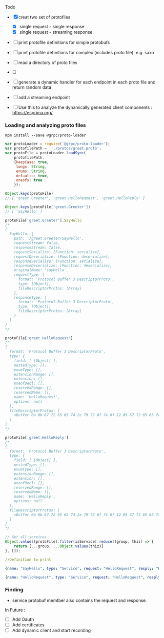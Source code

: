 Todo 

- [x] creat two set of protofiles
  - [x] single request - single response
  - [x] single request - streaming response
- [ ] print protofile definitions for simple protobufs
- [ ] print protofile definitions for complex (includes proto file). e.g. saxo
- [ ] read a directory of proto files
- [ ] 
- [ ] generate a dynamic handler for each endpoint in each proto file and return random data 
- [ ] add a streaming endpoint
- [ ] Use this to analyze the dynamically generated client components : https://esprima.org/



### Loading and analyzing proto files

```
npm install --save @grpc/proto-loader
```

```javascript
var protoLoader = require('@grpc/proto-loader');
var protofilePath =  './protos/greet.proto';
var protoFile = protoLoader.loadSync(
    protofilePath,
    {keepCase: true,
     longs: String,
     enums: String,
     defaults: true,
     oneofs: true
    });

Object.keys(protoFile)
// [ 'greet.Greeter', 'greet.HelloRequest', 'greet.HelloReply' ]

Object.keys(protoFile['greet.Greeter'])
// [ 'SayHello' ]

protoFile['greet.Greeter'].SayHello
/*
{
  SayHello: {
    path: '/greet.Greeter/SayHello',
    requestStream: false,
    responseStream: false,
    requestSerialize: [Function: serialize],
    requestDeserialize: [Function: deserialize],
    responseSerialize: [Function: serialize],
    responseDeserialize: [Function: deserialize],
    originalName: 'sayHello',
    requestType: {
      format: 'Protocol Buffer 3 DescriptorProto',
      type: [Object],
      fileDescriptorProtos: [Array]
    },
    responseType: {
      format: 'Protocol Buffer 3 DescriptorProto',
      type: [Object],
      fileDescriptorProtos: [Array]
    }
  }
}
*/

protoFile['greet.HelloRequest']
/*
{
  format: 'Protocol Buffer 3 DescriptorProto',
  type: {
    field: [ [Object] ],
    nestedType: [],
    enumType: [],
    extensionRange: [],
    extension: [],
    oneofDecl: [],
    reservedRange: [],
    reservedName: [],
    name: 'HelloRequest',
    options: null
  },
  fileDescriptorProtos: [
    <Buffer 0a 0b 67 72 65 65 74 2e 70 72 6f 74 6f 12 05 67 72 65 65 74 22 1c 0a 0c 48 65 6c 6c 6f 52 65 71 75 65 73 74 12 0c 0a 04 6e 61 6d 65 18 01 20 01 28 09 ... 102 more bytes>
  ]
}
*/

protoFile['greet.HelloReply']
/*
{
  format: 'Protocol Buffer 3 DescriptorProto',
  type: {
    field: [ [Object] ],
    nestedType: [],
    enumType: [],
    extensionRange: [],
    extension: [],
    oneofDecl: [],
    reservedRange: [],
    reservedName: [],
    name: 'HelloReply',
    options: null
  },
  fileDescriptorProtos: [
    <Buffer 0a 0b 67 72 65 65 74 2e 70 72 6f 74 6f 12 05 67 72 65 65 74 22 1c 0a 0c 48 65 6c 6c 6f 52 65 71 75 65 73 74 12 0c 0a 04 6e 61 6d 65 18 01 20 01 28 09 ... 102 more bytes>
  ]
}
*/

// Get all services 
Object.values(protoFile).filter(isService).reduce((group, thiz) => {
    return [...group, ...Object.values(thiz)]
}, []);
```



```yaml
//Definition to print

{name: "SayHello", type: "Service", request: "HelloRequest", resply: "HelloReply" },

{name: "HelloRequest", type: "Service", request: "HelloRequest", resply: "HelloReply" }


```



### Finding

- service protobuf memtber also contains the request and response.





In Future : 

- [ ] Add Oauth
- [ ] Add certificates 
- [ ] Add dynamic client and start recording 